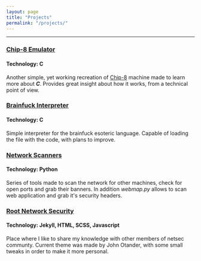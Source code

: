 ```yaml
---
layout: page
title: "Projects"
permalink: "/projects/"
---
```


___
### [Chip-8 Emulator](https://github.com/W3ndige/chip-8)
#### Technology: C
Another simple, yet working recreation of [Chip-8](https://en.wikipedia.org/wiki/CHIP-8) machine made to learn more about ***C***. Provides great insight about how it works, from a technical point of view.    


### [Brainfuck Interpreter](https://github.com/W3ndige/brainfuck-c)
#### Technology: C
Simple interpreter for the brainfuck esoteric language. Capable of loading the file with the code, with plans to improve.


### [Network Scanners](https://github.com/W3ndige/poor-network-scanner)
#### Technology: Python
Series of tools made to scan the network for other machines, check for open ports and grab their banners. In addition *webmap.py* allows to scan web application and grab it's security headers.


### [Root Network Security](https://github.com/W3ndige/w3ndige.github.io)
#### Technology: Jekyll, HTML, SCSS, Javascript
Place where I like to share my knowledge with other members of netsec communty. Current theme was made by John Otander, with some small tweaks in order to make it more personal.
